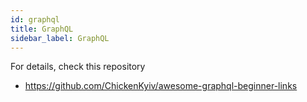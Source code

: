 ```yaml
---
id: graphql
title: GraphQL
sidebar_label: GraphQL
---
```


For details, check this repository
- https://github.com/ChickenKyiv/awesome-graphql-beginner-links
